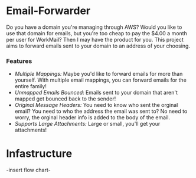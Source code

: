 # Email-Forwarder
Do you have a domain you're managing through AWS? Would you like to use that domain for emails, but you're too cheap to pay the $4.00 a month per user for WorkMail? Then I may have the product for you.
This project aims to forward emails sent to your domain to an address of your choosing.

### Features
 * *Multiple Mappings:* Maybe you'd like to forward emails for more than yourself. With multiple email mappings, you can forward emails for the entire family!
 * *Unmapped Emails Bounced*: Emails sent to your domain that aren't mapped get bounced back to the sender!
 * *Original Message Headers:* You need to know who sent the orginal email? You need to who the address the email was sent to? No need to worry, the orginal header info is added to the body of the email.
 * *Supports Large Attachments:* Large or small, you'll get your attachments!

# Infastructure
-insert flow chart-

